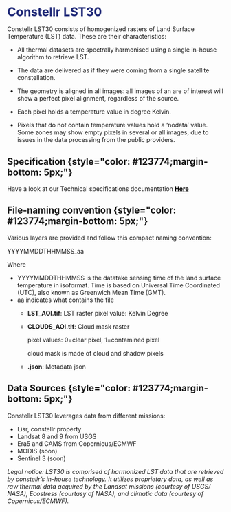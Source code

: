 <h1 <span style="color: #202A78;margin-bottom: 5px;">Constellr LST30</span></h1>

Constellr LST30 consists of homogenized rasters of Land Surface Temperature (LST) data. These are their characteristics:

- All thermal datasets are spectrally harmonised using a single in-house algorithm to retrieve LST.
  
- The data are delivered as if they were coming from a single satellite constellation.
  
- The geometry is aligned in all images: all images of an are of interest will show a perfect pixel alignment, regardless of the source. 
  
- Each pixel holds a temperature value in degree Kelvin. 
  
- Pixels that do not contain temperature values hold a ‘nodata’ value. Some zones may show empty pixels in several or all images, due to issues in the data processing from the public providers. 


## Specification {style="color: #123774;margin-bottom: 5px;"}

Have a look at our Technical specifications documentation <a href="https://constellr.github.io/product-lst/Technical-specification/" style="color: black;">**Here**</a>


## File-naming convention {style="color: #123774;margin-bottom: 5px;"}

Various layers are provided and follow this compact naming convention:

YYYYMMDDTHHMMSS_aa

Where

-   YYYYMMDDTHHMMSS is the datatake sensing time of the land surface
    temperature in isoformat. Time is based on Universal Time Coordinated (UTC), also
    known as Greenwich Mean Time (GMT).
-   aa indicates what contains the file
    - **LST_AOI.tif**: LST raster
        pixel value: Kelvin Degree
    - **CLOUDS_AOI.tif**: Cloud mask raster
     
        pixel values: 0=clear pixel, 1=contamined pixel

        cloud mask is made of cloud and shadow pixels

    - **.json**: Metadata json



## Data Sources {style="color: #123774;margin-bottom: 5px;"}

Constellr LST30 leverages data from different missions:

-   Lisr, constellr property
-   Landsat 8 and 9 from USGS
-   Era5 and CAMS from Copernicus/ECMWF
-   MODIS (soon)
-   Sentinel 3 (soon)

*Legal notice: LST30 is comprised of harmonized LST data that are retrieved  by constellr’s in-house technology. It utilizes proprietary data, as well as raw thermal data acquired by the Landsat missions (courtesy of USGS/ NASA), Ecostress (courtasy of NASA), and climatic data (courtesy of Copernicus/ECMWF).*